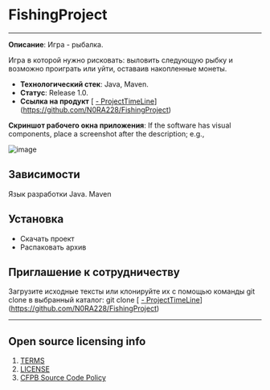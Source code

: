 # FishingProject
----------------

**Описание**:  Игра - рыбалка.

Игра в которой нужно рисковать: выловить следующую рыбку и возможно проиграть или уйти, оставаив накопленные монеты.

  - **Технологический стек**: Java, Maven.
  - **Статус**:  Release 1.0.
  - **Ссылка на продукт**
 [ [- ProjectTimeLine](https://github.com/N0RA228/ProjectTimeline)](https://github.com/N0RA228/FishingProject)


**Скриншот рабочего окна приложения**: If the software has visual components, place a screenshot after the description; e.g.,

![image](https://user-images.githubusercontent.com/65660799/172574348-85d9f9a4-224c-4c38-8432-c98e48ac9c2d.png)



## Зависимости

Язык разработки Java.
Maven

## Установка

- Скачать проект
- Распаковать архив

## Приглашение к сотрудничеству

Загрузите исходные тексты или клонируйте их с помощью команды git clone в выбранный каталог: git clone [ [- ProjectTimeLine](https://github.com/N0RA228/ProjectTimeline)](https://github.com/N0RA228/FishingProject)

----

## Open source licensing info
1. [TERMS](TERMS.md)
2. [LICENSE](LICENSE)
3. [CFPB Source Code Policy](https://github.com/cfpb/source-code-policy/)
